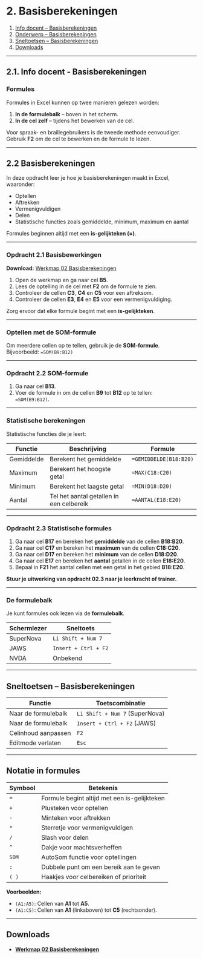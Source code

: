 # 2. Basisberekeningen

1. [Info docent – Basisberekeningen](#info-docent-02-basisberekeningen)  
2. [Onderwerp – Basisberekeningen](#onderwerp-02-basisberekeningen)  
3. [Sneltoetsen – Basisberekeningen](#sneltoetsen-basisberekeningen)  
4. [Downloads](#downloads)  

---

## 2.1. Info docent - Basisberekeningen

### Formules

Formules in Excel kunnen op twee manieren gelezen worden:

1. **In de formulebalk** – boven in het scherm.  
2. **In de cel zelf** – tijdens het bewerken van de cel.

Voor spraak- en braillegebruikers is de tweede methode eenvoudiger. Gebruik **F2** om de cel te bewerken en de formule te lezen.

---

## 2.2 Basisberekeningen

In deze opdracht leer je hoe je basisberekeningen maakt in Excel, waaronder:

- Optellen  
- Aftrekken  
- Vermenigvuldigen  
- Delen  
- Statistische functies zoals gemiddelde, minimum, maximum en aantal

Formules beginnen altijd met een **is-gelijkteken (=)**.

---

### Opdracht 2.1 Basisbewerkingen

**Download:** [Werkmap 02 Basisberekeningen](https://www.eduvip.nl/cms/files/Werkmap-02-basisberekeningen.xlsx)

1. Open de werkmap en ga naar cel **B5**.  
2. Lees de optelling in de cel met **F2** om de formule te zien.  
3. Controleer de cellen **C3**, **C4** en **C5** voor een aftreksom.  
4. Controleer de cellen **E3**, **E4** en **E5** voor een vermenigvuldiging.

Zorg ervoor dat elke formule begint met een **is-gelijkteken**.

---

### Optellen met de SOM-formule

Om meerdere cellen op te tellen, gebruik je de **SOM-formule**.  
Bijvoorbeeld: `=SOM(B9:B12)`

---

### Opdracht 2.2 SOM-formule

1. Ga naar cel **B13**.  
2. Voer de formule in om de cellen **B9** tot **B12** op te tellen:  
   `=SOM(B9:B12)`.

---

### Statistische berekeningen

Statistische functies die je leert:

| Functie    | Beschrijving                             | Formule                 |
|------------|-----------------------------------------|-------------------------|
| Gemiddelde | Berekent het gemiddelde                 | `=GEMIDDELDE(B18:B20)`   |
| Maximum    | Berekent het hoogste getal              | `=MAX(C18:C20)`          |
| Minimum    | Berekent het laagste getal              | `=MIN(D18:D20)`          |
| Aantal     | Tel het aantal getallen in een celbereik | `=AANTAL(E18:E20)`       |

---

### Opdracht 2.3 Statistische formules

1. Ga naar cel **B17** en bereken het **gemiddelde** van de cellen **B18:B20**.  
2. Ga naar cel **C17** en bereken het **maximum** van de cellen **C18:C20**.  
3. Ga naar cel **D17** en bereken het **minimum** van de cellen **D18:D20**.  
4. Ga naar cel **E17** en bereken het **aantal** getallen in de cellen **E18:E20**.  
5. Bepaal in **F21** het aantal cellen met een getal in het gebied **B18:E20**.

**Stuur je uitwerking van opdracht 02.3 naar je leerkracht of trainer.**

---

### De formulebalk

Je kunt formules ook lezen via de **formulebalk**.

| Schermlezer | Sneltoets            |
|-------------|----------------------|
| SuperNova   | `Li Shift + Num 7`   |
| JAWS        | `Insert + Ctrl + F2` |
| NVDA        | Onbekend             |

---

## Sneltoetsen – Basisberekeningen

| Functie                 | Toetscombinatie      |
|-------------------------|----------------------|
| Naar de formulebalk     | `Li Shift + Num 7` (SuperNova) |
| Naar de formulebalk     | `Insert + Ctrl + F2` (JAWS)     |
| Celinhoud aanpassen     | `F2`                 |
| Editmode verlaten       | `Esc`                |

---

## Notatie in formules

| Symbool     | Betekenis                                 |
|-------------|-------------------------------------------|
| `=`         | Formule begint altijd met een is-gelijkteken |
| `+`         | Plusteken voor optellen                   |
| `-`         | Minteken voor aftrekken                   |
| `*`         | Sterretje voor vermenigvuldigen           |
| `/`         | Slash voor delen                          |
| `^`         | Dakje voor machtsverheffen                |
| `SOM`       | AutoSom functie voor optellingen          |
| `:`         | Dubbele punt om een bereik aan te geven   |
| `( )`       | Haakjes voor celbereiken of prioriteit    |

**Voorbeelden:**

- `(A1:A5)`: Cellen van **A1** tot **A5**.  
- `(A1:C5)`: Cellen van **A1** (linksboven) tot **C5** (rechtsonder).  

---

## Downloads

- **[Werkmap 02 Basisberekeningen](https://www.eduvip.nl/cms/files/Werkmap-02-basisberekeningen.xlsx)**